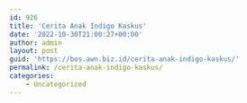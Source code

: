```yaml
---
id: 926
title: 'Cerita Anak Indigo Kaskus'
date: '2022-10-30T21:00:27+00:00'
author: admin
layout: post
guid: 'https://bos.awn.biz.id/cerita-anak-indigo-kaskus/'
permalink: /cerita-anak-indigo-kaskus/
categories:
    - Uncategorized
---
```


